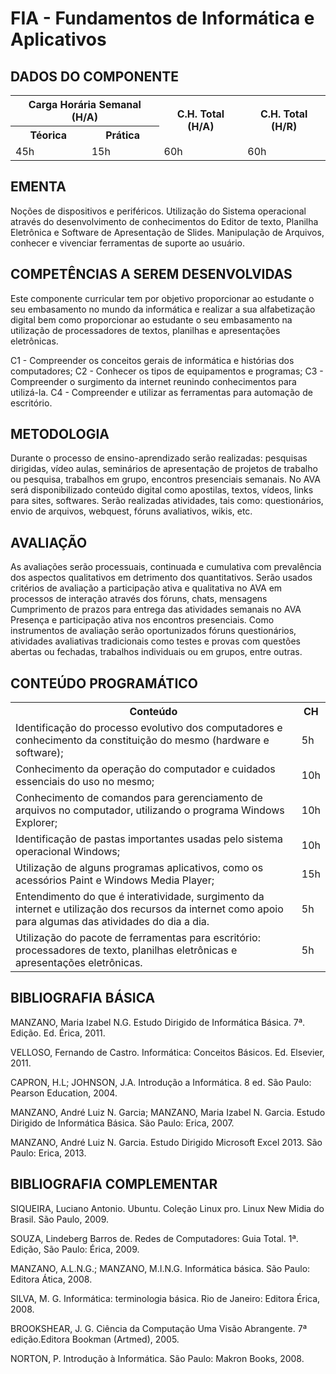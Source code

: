 # FIA - Fundamentos de Informática e Aplicativos

## DADOS DO COMPONENTE
<table>
    <tr>
        <th colspan="2">Carga Horária Semanal (H/A)</th>
        <th rowspan="2">C.H. Total (H/A)</th>
        <th rowspan="2">C.H. Total (H/R)</th>
    </tr>
    <tr>
        <th>Téorica</th>
        <th>Prática</th>
    </tr>
    <tr>
        <td>45h</td>
        <td>15h</td>
        <td>60h</td>
        <td>60h</td>
    </tr>
</table>

## EMENTA
Noções de dispositivos e periféricos. Utilização do Sistema operacional através
do desenvolvimento de conhecimentos do  Editor de texto, Planilha Eletrônica e
Software de Apresentação de Slides. Manipulação de Arquivos, conhecer e
vivenciar ferramentas de suporte ao usuário.

## COMPETÊNCIAS A SEREM DESENVOLVIDAS
Este componente curricular tem por objetivo proporcionar ao estudante o seu
embasamento no mundo da informática e realizar a sua alfabetização digital bem
como proporcionar ao estudante o seu embasamento na utilização de processadores
de textos, planilhas e apresentações eletrônicas.

C1 - Compreender os conceitos gerais de informática e histórias dos
computadores;
C2 - Conhecer os tipos de equipamentos e programas;
C3 - Compreender o surgimento da internet reunindo conhecimentos para
utilizá-la.
C4 - Compreender e utilizar as ferramentas para automação de escritório.

## METODOLOGIA
Durante o processo de ensino-aprendizado serão realizadas: pesquisas dirigidas,
vídeo aulas, seminários de apresentação de projetos de trabalho ou pesquisa,
trabalhos em grupo, encontros presenciais semanais.
No AVA será disponibilizado conteúdo digital como apostilas, textos, vídeos,
links para sites, softwares. Serão realizadas atividades, tais como:
questionários, envio de arquivos, webquest, fóruns avaliativos, wikis, etc.

## AVALIAÇÃO
As avaliações serão processuais, continuada e cumulativa com prevalência dos
aspectos qualitativos em detrimento dos quantitativos.
Serão usados critérios de avaliação a participação ativa e qualitativa no AVA
em processos de interação através dos fóruns, chats, mensagens Cumprimento de
prazos para entrega das atividades semanais no AVA Presença e participação
ativa nos encontros presenciais.
Como instrumentos de avaliação serão oportunizados fóruns questionários,
atividades avaliativas tradicionais como testes e provas com questões abertas
ou fechadas, trabalhos individuais ou em grupos, entre outras.

## CONTEÚDO PROGRAMÁTICO
<table>
    <tr>
        <th>Conteúdo</th>
        <th>CH</th>
    </tr>
    <tr>
        <td>
        Identificação do processo evolutivo dos computadores e conhecimento da
        constituição do mesmo (hardware e software);
        </td>
        <td>
        5h
        </td>
    </tr>
    <tr>
        <td>
        Conhecimento da operação do computador e cuidados essenciais do uso no
        mesmo;
        </td>
        <td>
        10h
        </td>
    </tr>
    <tr>
        <td>
        Conhecimento de comandos para gerenciamento de arquivos no computador,
        utilizando o programa Windows Explorer;
        </td>
        <td>
        10h
        </td>
    </tr>
    <tr>
        <td>
        Identificação de pastas importantes usadas pelo sistema operacional
        Windows;
        </td>
        <td>
        10h
        </td>
    </tr>
    <tr>
        <td>
        Utilização de alguns programas aplicativos, como os acessórios Paint e
        Windows Media Player;
        </td>
        <td>
        15h
        </td>
    </tr>
    <tr>
        <td>
        Entendimento do que é interatividade, surgimento da internet e
        utilização dos recursos da internet como apoio para algumas das
        atividades do dia a dia.
        </td>
        <td>
        5h
        </td>
    </tr>
    <tr>
        <td>
        Utilização do pacote de ferramentas para escritório: processadores de
        texto, planilhas eletrônicas e apresentações eletrônicas.
        </td>
        <td>
        5h
        </td>
    </tr>
</table>

## BIBLIOGRAFIA BÁSICA
MANZANO, Maria Izabel N.G. Estudo Dirigido de Informática Básica. 7ª. Edição.
Ed. Érica, 2011.

VELLOSO, Fernando de Castro. Informática: Conceitos Básicos. Ed. Elsevier, 2011.

CAPRON, H.L; JOHNSON, J.A. Introdução a Informática. 8 ed. São Paulo: Pearson
Education, 2004.

MANZANO, André Luiz N. Garcia; MANZANO, Maria Izabel N. Garcia. Estudo Dirigido
de Informática Básica. São Paulo: Erica, 2007.

MANZANO, André Luiz N. Garcia. Estudo Dirigido Microsoft Excel 2013. São Paulo:
Erica, 2013.

## BIBLIOGRAFIA COMPLEMENTAR
SIQUEIRA, Luciano Antonio. Ubuntu. Coleção Linux pro. Linux New Midia do Brasil.
São Paulo, 2009.

SOUZA, Lindeberg Barros de. Redes de Computadores: Guia Total. 1ª. Edição,
São Paulo: Érica, 2009.

MANZANO, A.L.N.G.; MANZANO, M.I.N.G. Informática básica. São Paulo: Editora
Ática, 2008.

SILVA, M. G. Informática: terminologia básica. Rio de Janeiro: Editora Érica,
2008.

BROOKSHEAR, J. G. Ciência da Computação Uma Visão Abrangente. 7ª edição.Editora
Bookman (Artmed), 2005.

NORTON, P. Introdução à Informática. São Paulo: Makron Books, 2008. 
